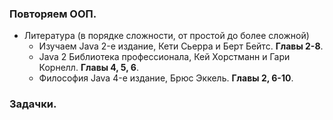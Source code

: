 ### Повторяем ООП.
 * Литература (в порядке сложности, от простой до более сложной)
   * Изучаем Java 2-е издание, Кети Сьерра и Берт Бейтс. **Главы 2-8**.
   * Java 2 Библиотека профессионала, Кей Хорстманн и Гари Корнелл. **Главы 4, 5, 6**.
   * Философия Java 4-е издание, Брюс Эккель. **Главы 2, 6-10**.

### Задачки.